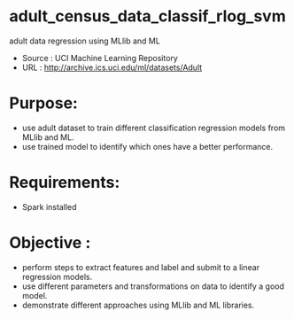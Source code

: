 # adult_census_data_classif_rlog_svm
adult data regression using MLlib and ML
- Source : UCI Machine Learning Repository 
- URL : http://archive.ics.uci.edu/ml/datasets/Adult

# Purpose: 
- use adult dataset to train different classification regression models from MLlib and ML.
- use trained model to identify which ones have a better performance.
		 
# Requirements: 
- Spark installed

# Objective :
- perform steps to extract features and label and submit to a linear regression models.
- use different parameters and transformations on data to identify a good model.
- demonstrate different approaches using MLlib and ML libraries. 
